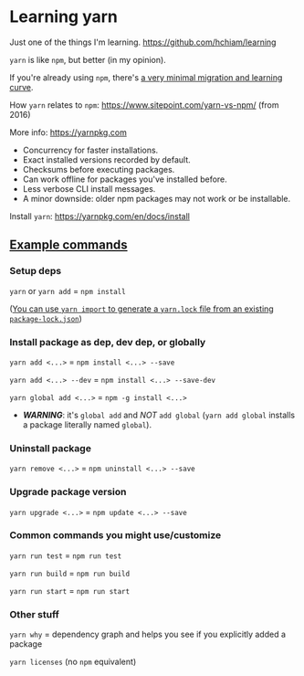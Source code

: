 # Learning yarn

Just one of the things I'm learning. https://github.com/hchiam/learning

`yarn` is like `npm`, but better (in my opinion).

If you're already using `npm`, there's [a very minimal migration and learning curve](https://yarnpkg.com/lang/en/docs/migrating-from-npm).

How `yarn` relates to `npm`: https://www.sitepoint.com/yarn-vs-npm/ (from 2016)

More info: https://yarnpkg.com

* Concurrency for faster installations.
* Exact installed versions recorded by default.
* Checksums before executing packages.
* Can work offline for packages you've installed before.
* Less verbose CLI install messages.
* A minor downside: older npm packages may not work or be installable.

Install `yarn`: https://yarnpkg.com/en/docs/install

## [Example commands](https://yarnpkg.com/lang/en/docs/migrating-from-npm/#toc-cli-commands-comparison)

### Setup deps

`yarn` or `yarn add` = `npm install`

([You can use `yarn import` to generate a `yarn.lock` file from an existing `package-lock.json`](https://yarnpkg.com/blog/2018/06/04/yarn-import-package-lock/))

### Install package as dep, dev dep, or globally

`yarn add <...>` = `npm install <...> --save`

`yarn add <...> --dev` = `npm install <...> --save-dev`

`yarn global add <...>` = `npm -g install <...>`

* _**WARNING**_: it's `global add` and _NOT_ `add global` (`yarn add global` installs a package literally named `global`).

### Uninstall package

`yarn remove <...>` = `npm uninstall <...> --save`

### Upgrade package version

`yarn upgrade <...>` = `npm update <...> --save`

### Common commands you might use/customize

`yarn run test` = `npm run test`

`yarn run build` = `npm run build`

`yarn run start` = `npm run start`

### Other stuff

`yarn why` = dependency graph and helps you see if you explicitly added a package

`yarn licenses` (no `npm` equivalent)

